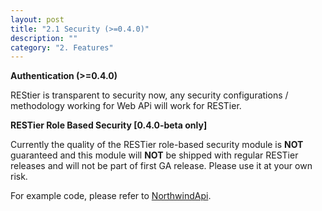 ```yaml
---
layout: post
title: "2.1 Security (>=0.4.0)"
description: ""
category: "2. Features"
---
```


**Authentication (>=0.4.0)**

REStier is transparent to security now, any security configurations / methodology working for Web APi will work for RESTier. 


**RESTier Role Based Security [0.4.0-beta only]**

Currently the quality of the RESTier role-based security module is **NOT** guaranteed and this module will **NOT** be shipped with regular RESTier releases and will not be part of first GA release. Please use it at your own risk.

For example code, please refer to [NorthwindApi](https://github.com/OData/RESTier/blob/master/test/ODataEndToEndTests/Microsoft.Restier.Samples.Northwind/Models/NorthwindApi.cs#L22-L32).
